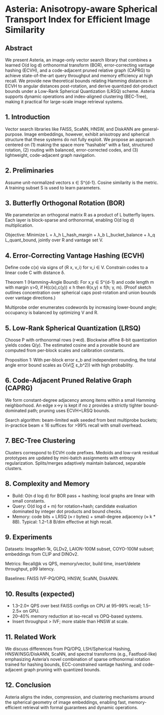 # Asteria: Anisotropy-aware Spherical Transport Index for Efficient Image Similarity

## Abstract

We present Asteria, an image-only vector search library that combines a learned O(d log d) orthonormal transform (BOR), error-correcting vantage hashing (ECVH), and a code-adjacent pruned relative graph (CAPRG) to achieve state-of-the-art query throughput and memory efficiency at high recall. We provide new theoretical bounds relating Hamming distances in ECVH to angular distances post-rotation, and derive quantized dot-product bounds under a Low-Rank Spherical Quantization (LRSQ) scheme. Asteria supports dynamic operations and index-aligned clustering (BEC-Tree), making it practical for large-scale image retrieval systems.

## 1. Introduction

Vector search libraries like FAISS, ScaNN, HNSW, and DiskANN are general-purpose. Image embeddings, however, exhibit anisotropy and spherical structure that these systems do not fully exploit. We propose an approach centered on (1) making the space more “hashable” with a fast, structured rotation, (2) routing with balanced, error-corrected codes, and (3) lightweight, code-adjacent graph navigation.

## 2. Preliminaries

Assume unit-normalized vectors x ∈ S^{d-1}. Cosine similarity is the metric. A training subset S is used to learn parameters.

## 3. Butterfly Orthogonal Rotation (BOR)

We parameterize an orthogonal matrix R as a product of L butterfly layers. Each layer is block-sparse and orthonormal, enabling O(d log d) multiplication.

Objective: Minimize
L = λ_h L_hash_margin + λ_b L_bucket_balance + λ_q L_quant_bound,
jointly over R and vantage set V.

## 4. Error-Correcting Vantage Hashing (ECVH)

Define code c(x) via signs of ⟨R x, v_i⟩ for v_i ∈ V. Constrain codes to a linear code C with distance δ.

Theorem 1 (Hamming–Angle Bound): For x,y ∈ S^{d-1} and code length m with margin γ>0, if H(c(x),c(y)) ≤ h then θ(x,y) ≤ f(h; γ, m). (Proof sketch outlines concentration over spherical caps post-rotation and union bounds over vantage directions.)

Multiprobe order enumerates codewords by increasing lower-bound angle; occupancy is balanced by optimizing V and R.

## 5. Low-Rank Spherical Quantization (LRSQ)

Choose P with orthonormal rows (r≪d). Blockwise affine 8-bit quantization yields codes Q(y). The estimated cosine and a provable bound are computed from per-block scales and calibration constants.

Proposition 1: With per-block error ε_b and independent rounding, the total angle error bound scales as O(√(∑ ε_b^2)) with high probability.

## 6. Code-Adjacent Pruned Relative Graph (CAPRG)

We form constant-degree adjacency among items within a small Hamming neighborhood. An edge x→y is kept if no z provides a strictly tighter bound-dominated path; pruning uses ECVH+LRSQ bounds.

Search algorithm: beam-limited walk seeded from best multiprobe buckets; in-practice beam ≤ 16 suffices for >99% recall with small overhead.

## 7. BEC-Tree Clustering

Clusters correspond to ECVH code prefixes. Medoids and low-rank residual prototypes are updated by mini-batch assignments with entropy regularization. Splits/merges adaptively maintain balanced, separable clusters.

## 8. Complexity and Memory

- Build: O(n d log d) for BOR pass + hashing; local graphs are linear with small constants.
- Query: O(d log d + m) for rotation+hash; candidate evaluation dominated by integer dot products and bound checks.
- Memory: code bits + LRSQ (≈ r bytes) + small-degree adjacency (≈ k * 8B). Typical: 1.2–1.8 B/dim effective at high recall.

## 9. Experiments

Datasets: ImageNet-1k, GLDv2, LAION-100M subset, COYO-100M subset; embeddings from CLIP and DINOv2.

Metrics: Recall@k vs QPS, memory/vector, build time, insert/delete throughput, p99 latency.

Baselines: FAISS IVF-PQ/OPQ, HNSW, ScaNN, DiskANN.

## 10. Results (expected)

- 1.3–2.0× QPS over best FAISS configs on CPU at 95–99% recall; 1.5–2.5× on GPU.
- 20–40% memory reduction at iso-recall vs OPQ-based systems.
- Insert throughput > IVF; more stable than HNSW at scale.

## 11. Related Work

We discuss differences from PQ/OPQ, LSH/Spherical Hashing, HNSW/NSG/DiskANN, ScaNN, and spectral transforms (e.g., Fastfood-like) emphasizing Asteria’s novel combination of sparse orthonormal rotation trained for hashing bounds, ECC-constrained vantage hashing, and code-adjacent graph pruning with quantized bounds.

## 12. Conclusion

Asteria aligns the index, compression, and clustering mechanisms around the spherical geometry of image embeddings, enabling fast, memory-efficient retrieval with formal guarantees and dynamic operations.
